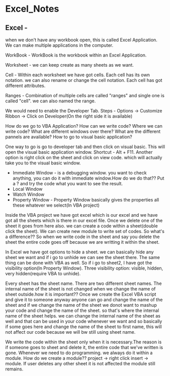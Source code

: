 # Excel_Notes
## Excel - 
when we don't have any workbook open, this is called Excel Application. We can make multiple applications in the computer.

WorkBook - WorkBook is the workbook within an Excel Application.

Worksheet -  we can keep create as many sheets as we want.

Cell - Within each worksheet we have got cells. Each cell has its own notation. we can also rename or change the cell notation. Each cell has got different attributes.

Ranges - Combination of multiple cells are called "ranges" and single one is called "cell". we can also named the range.

We would need to enable the Developer Tab. Steps -
Options -> Customize Ribbon -> Click on Developer(On the right side it is available)

How do we go to VBA Application? How can we write code? Where we can write code? What are different windows over there? What are the different pannels are available? 
How to go to visual basic application?

One way to go is go to developer tab and then click on visual basic. This will open the visual basic application window. Shortcut - Alt + F11. Another option is right click on the sheet and click on view code. which will actually take you to the visual basic window.

- Immediate Window - is a debugging window. you want to check anything, you can do it with immediate window.How do we do that?? Put a ? and try the code what you want to see the result.
- Local Window
- Watch Window
- Property Window - Property Window basically  gives the properties all these whatever we select(In VBA project)
  
Inside the VBA project we have got excel which is our excel and we have got all the sheets which is there in our excel file. Once we delete one of the sheet it  goes from here also. we can create a code within a sheet(double click the sheet). We can create new module to write set of codes. So what's a difference??
So when we write code in the sheet and say you delete the sheet the entire code goes off because we are writting it within the sheet.

In Excel we have got options to hide a sheet. we can basically hide any sheet we want and if i go to unhide we can see the sheet there. The same thing can be done with VBA as well. So if i go to sheet2, I have got the visibility option(In Property Window).
Three visibility option: visible, hidden, very hidden(require VBA to unhide).

Every sheet has the sheet name. There are two different sheet names. The internal name of the sheet is not changed when we change the name of sheet outside.how it is important?? Once we create the Excel VBA script and give it to someone anyway anyone can go and change the name of the sheet and if we change the name of the sheet we donot want to mashup your code and change the name of the sheet. so that's where the internal name of the sheet helps. we can change the internal name of the sheet as well and that can be used in your code whenever we want and so basically if  some goes here and change the name of the sheet to first name, this will not affect our code because we will bw still using sheet name.

We write the code within the sheet only when it is necessary.The reason is if someone goes to sheet and delete it, the entire code that we've written is gone. Whenever we need to do programming. we always do it within a module.
How do we create a module??
project -> right click insert -> module.
If user deletes any other sheet it is not affected the module still remains.







